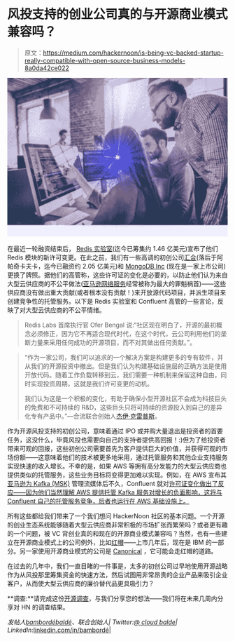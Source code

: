 # 风投支持的创业公司真的与开源商业模式兼容吗？

> 原文：<https://medium.com/hackernoon/is-being-vc-backed-startup-really-compatible-with-open-source-business-models-8a0da42ce022>

![](img/f56d57a05f052698388c508b358f2e17.png)

在最近一轮融资结束后， [Redis 实验室](https://redislabs.com/)(迄今已筹集约 1.46 亿美元)宣布了他们 Redis 模块的新许可变更。在此之前，我们有一些高调的初创公司[汇合](https://www.confluent.io/)(落后于阿帕奇卡夫卡，迄今已融资约 2.05 亿美元)和 [MongoDB Inc](https://www.mongodb.com/) (现在是一家上市公司)更换了牌照。据他们的高管称，这些许可证的变化是必要的，以防止他们认为来自大型云供应商的不公平做法([亚马逊网络服务](https://aws.amazon.com/)经常被称为最大的罪魁祸首)——这些供应商没有做出重大贡献(或者根本没有贡献！)来开放源代码项目，并派生项目来创建竞争性的托管服务。以下是 Redis 实验室和 Confluent 高管的一些言论，反映了对大型云供应商的不公平情绪。

> Redis Labs 首席执行官 Ofer Bengal 说:“社区现在明白了，开源的最初概念必须修正，因为它不再适合现代时代，在这个时代，云公司利用他们的垄断力量来采用任何成功的开源项目，而不对其做出任何贡献。”。

> “作为一家公司，我们可以追求的一个解决方案是构建更多的专有软件，并从我们的开源投资中撤出。但是我们认为构建基础设施层的正确方法是使用开放代码。随着工作负载转移到云，我们需要一种机制来保留这种自由，同时实现投资周期，这就是我们许可变更的动机。
> 
> 我们认为这是一个积极的变化，有助于确保小型开源社区不会成为科技巨头的免费和不可持续的 R&D，这些巨头只将可持续的资源投入到自己的差异化专有产品中。”—合流联合创始人[杰伊·克雷普斯](https://www.confluent.io/blog/author/jay/)。

作为开源风投支持的初创公司，意味着通过 IPO 或并购大量退出是投资者的首要任务，这没什么，毕竟风投也需要向自己的支持者提供高回报！:)但为了给投资者带来可观的回报，这些初创公司需要首先为客户提供巨大的价值，并获得可观的市场份额——这意味着他们的技术被更多地采用，通过托管服务和其他企业支持服务实现快速的收入增长。不幸的是，如果 AWS 等拥有高分发能力的大型云供应商也提供类似的托管服务，这些业务目标将变得更加难以实现。例如，在 AWS 宣布其[亚马逊为 Kafka (MSK)](https://aws.amazon.com/msk/) 管理流媒体后不久，Confluent 就对[许可证变化做出了反应——因为他们当然理解 AWS 提供托管 Kafka 服务对增长的负面影响，这将与 Confluent 自己的托管服务竞争，后者也运行在 AWS 基础设施上。](https://www.confluent.io/blog/license-changes-confluent-platform)

所有这些都给我们带来了一个我们想问 HackerNoon 社区的基本问题。一个开源的创业生态系统能够随着大型云供应商非常积极的市场扩张而繁荣吗？或者更有趣的一个问题，被 VC 背创业真的和现在的开源商业模式兼容吗？当然，也有一些建立在开源商业模式上的公司例外，比如[红帽](https://www.redhat.com/en)——上市几年后，现在是 IBM 的一部分。另一家使用开源商业模式的公司是 [Canonical](https://www.canonical.com/) ，它可能会走红帽的道路。

在过去的几年中，我们一直目睹的一件事是，太多的初创公司过早地使用开源战略作为从风投那里筹集资金的快速方法，然后试图用非常昂贵的企业产品来吸引企业客户，从而使大型云供应商的廉价替代品更具吸引力？

**调查:**请完成这份[开源调查](https://goo.gl/forms/rB8DTn6ePypoYxTl1)，与我们分享您的想法——我们将在未来几周内分享对 HN 的调查结果。

*发帖人*[*bambordébaldé*](https://medium.com/u/665359d135fa?source=post_page-----8a0da42ce022--------------------------------)*、联合创始人| Twitter:*[*@ cloud balde*](https://twitter.com/cloudbalde)*| LinkedIn:*[linkedin.com/in/bambordé](https://www.linkedin.com/in/bambord%C3%A9)|